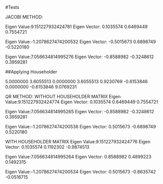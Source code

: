#Tests

JACOBI  METHOD:

Eigen Value:9.151227932424781
Eigen Vector:
 0.1035574 0.6469449 0.7554721

Eigen Value:-1.2078627474200532
Eigen Vector:
 -0.5015673 0.6898749 -0.5220180

Eigen Value:7.056634814995276
Eigen Vector:
 -0.8588982 -0.3248612 0.3959281

##Applying Householder

 5.0000000 3.6055513 0.0000000
 3.6055513 0.9230769 -0.6153846
 0.0000000 -0.6153846 9.0769231

QR  METHOD:
WITHOUT HOUSEHOLDER MATRIX
Eigen Value:9.151227932424774
Eigen Vector:
 0.1035574 0.6469449 0.7554721

Eigen Value:7.056634814995265
Eigen Vector:
 -0.8588982 -0.3248612 0.3959281

Eigen Value:-1.2078627474200538
Eigen Vector:
 0.5015673 -0.6898749 0.5220180

WITH HOUSEHOLDER MATRIX
Eigen Value:9.151227932424776
Eigen Vector:
 0.1035574 0.1192302 -0.9874513

Eigen Value:7.056634814995264
Eigen Vector:
 0.8588982 0.4899223 0.1492315

Eigen Value:-1.2078627474200534
Eigen Vector:
 0.5015673 -0.8635742 -0.0516715


